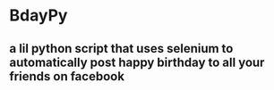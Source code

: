 # BdayPy
## a lil python script that uses selenium to automatically post happy birthday to all your friends on facebook

